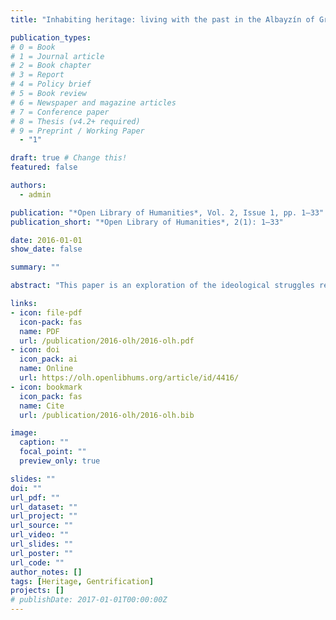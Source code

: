 ```yaml
---
title: "Inhabiting heritage: living with the past in the Albayzín of Granada"

publication_types:
# 0 = Book
# 1 = Journal article
# 2 = Book chapter
# 3 = Report
# 4 = Policy brief
# 5 = Book review
# 6 = Newspaper and magazine articles
# 7 = Conference paper
# 8 = Thesis (v4.2+ required)
# 9 = Preprint / Working Paper
  - "1"

draft: true # Change this!
featured: false

authors:
  - admin

publication: "*Open Library of Humanities*, Vol. 2, Issue 1, pp. 1–33"
publication_short: "*Open Library of Humanities*, 2(1): 1–33"

date: 2016-01-01
show_date: false

summary: ""

abstract: "This paper is an exploration of the ideological struggles reflected in the urban conflicts taking place in an inhabited World Heritage site, the ‘old Moorish’ neighbourhood of Albayzín in Granada. Centring its discussion on a theorisation of ‘heritage’, the article introduces the concept of ‘heritagification’ as a useful way of understanding the local historical-political dimensions of urban conflict in populated World Heritage Sites, defining it as the localised material and empirical manifestation of a universal ideological principle. In the Albayzín, the article argues, the main struggle develops around providing the neighbourhood with a future meaning, function and inhabitants. Competing perspectives are heavily influenced by visions of the past, the main divide stretching between Muslim and Christian interpretations of the neighbourhood’s historic heritage. The article describes, using qualitative data, how heritagification ascribes its own logic and value system to processes of urban change, promoting a version of historical truth that is best able to capitalise on the urban heritage of the neighbourhood."

links:
- icon: file-pdf
  icon-pack: fas
  name: PDF
  url: /publication/2016-olh/2016-olh.pdf
- icon: doi
  icon_pack: ai
  name: Online
  url: https://olh.openlibhums.org/article/id/4416/
- icon: bookmark
  icon_pack: fas
  name: Cite
  url: /publication/2016-olh/2016-olh.bib

image:
  caption: ""
  focal_point: ""
  preview_only: true

slides: ""
doi: ""
url_pdf: ""
url_dataset: ""
url_project: ""
url_source: ""
url_video: ""
url_slides: ""
url_poster: ""
url_code: ""
author_notes: []
tags: [Heritage, Gentrification]
projects: []
# publishDate: 2017-01-01T00:00:00Z
---
```

